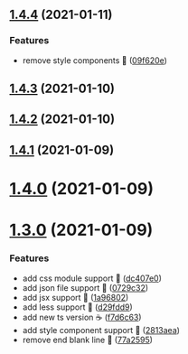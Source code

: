 ## [1.4.4](https://github.com/compare/v1.4.3...v1.4.4) (2021-01-11)


### Features

* remove style components 🍑 ([09f620e](https://github.com/commit/09f620ecc15b40af78ad3612bc0235906448aacb))



## [1.4.3](https://github.com/compare/v1.4.2...v1.4.3) (2021-01-10)



## [1.4.2](https://github.com/compare/v1.4.1...v1.4.2) (2021-01-10)



## [1.4.1](https://github.com/compare/v1.4.0...v1.4.1) (2021-01-09)



# [1.4.0](https://github.com/compare/v1.3.0...v1.4.0) (2021-01-09)



# [1.3.0](https://github.com/compare/f7d6c639cfa6da41c6d102957a8e5660a1bad6b5...v1.3.0) (2021-01-09)


### Features

* add css module support 🍰 ([dc407e0](https://github.com/commit/dc407e04973a73561ac504855ed54ddbe0453c8d))
* add json file support 🍰 ([0729c32](https://github.com/commit/0729c32bc5d60c32f1f469e78acb38ad22fae5d7))
* add jsx support 🍭 ([1a96802](https://github.com/commit/1a96802e94406b95681a617fa120e22a314f1edd))
* add less support 🍚 ([d29fdd9](https://github.com/commit/d29fdd9a27cf36d0956a24f0a9bb8ef283fef0c3))
* add new ts version ☕ ([f7d6c63](https://github.com/commit/f7d6c639cfa6da41c6d102957a8e5660a1bad6b5))
* add style component support 🍵 ([2813aea](https://github.com/commit/2813aea67483bf8c04a513e54067687e19e8e0d6))
* remove end blank line 🍵 ([77a2595](https://github.com/commit/77a259598514cff64f75e573ea8cf35c61a0d4d2))



